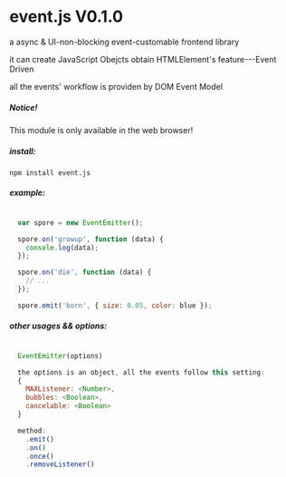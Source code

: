 event.js V0.1.0
===

a async & UI-non-blocking event-customable frontend library

it can create JavaScript Obejcts obtain HTMLElement's feature---Event Driven

all the events' workflow is providen by DOM Event Model

##### Notice!

This module is only available in the web browser!

##### install:

```shell
npm install event.js
```

##### example:

```js

  var spore = new EventEmitter();

  spore.on('growup', function (data) {
    console.log(data);
  });

  spore.on('die', function (data) {
    // ...
  });

  spore.emit('born', { size: 0.05, color: blue });

```

##### other usages && options:

```js

  EventEmitter(options)

  the options is an object, all the events follow this setting:
  {
    MAXListener: <Number>,
    bubbles: <Boolean>,
    cancelable: <Boolean>
  }

  method:
    .emit()
    .on()
    .once()
    .removeListener()
```